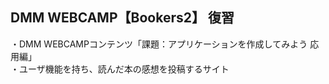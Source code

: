 ## DMM WEBCAMP【Bookers2】 復習
・DMM WEBCAMPコンテンツ「課題：アプリケーションを作成してみよう 応用編」<br>
・ユーザ機能を持ち、読んだ本の感想を投稿するサイト<br>
